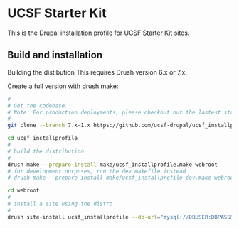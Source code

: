 # UCSF Starter Kit

This is the Drupal installation profile for UCSF Starter Kit sites.

## Build and installation

Building the distibution This requires Drush version 6.x or 7.x.

Create a full version with drush make:

```bash
#
# Get the codebase.
# Note: For production deployments, please checkout out the lastest stable release tag.
#
git clone --branch 7.x-1.x https://github.com/ucsf-drupal/ucsf_installprofile.git

cd ucsf_installprofile
#
# build the distribution
#
drush make --prepare-install make/ucsf_installprofile.make webroot
# for development purposes, run the dev makefile instead
# drush make --prepare-install make/ucsf_installprofile-dev.make webroot

cd webroot
#
# install a site using the distro
#
drush site-install ucsf_installprofile --db-url="mysql://DBUSER:DBPASS@localhost/DBNAME"
```
